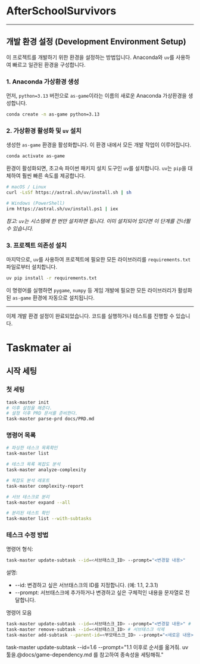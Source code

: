 # AfterSchoolSurvivors

---

## 개발 환경 설정 (Development Environment Setup)

이 프로젝트를 개발하기 위한 환경을 설정하는 방법입니다. Anaconda와 `uv`를 사용하여 빠르고 일관된 환경을 구성합니다.

### 1. Anaconda 가상환경 생성

먼저, `python=3.13` 버전으로 `as-game`이라는 이름의 새로운 Anaconda 가상환경을 생성합니다.

```bash
conda create -n as-game python=3.13
```

### 2. 가상환경 활성화 및 `uv` 설치

생성한 `as-game` 환경을 활성화합니다. 이 환경 내에서 모든 개발 작업이 이루어집니다.

```bash
conda activate as-game
```

환경이 활성화되면, 초고속 파이썬 패키지 설치 도구인 `uv`를 설치합니다. `uv`는 `pip`을 대체하여 훨씬 빠른 속도를 제공합니다.

```bash
# macOS / Linux
curl -LsSf https://astral.sh/uv/install.sh | sh

# Windows (PowerShell)
irm https://astral.sh/uv/install.ps1 | iex
```
*참고: `uv`는 시스템에 한 번만 설치하면 됩니다. 이미 설치되어 있다면 이 단계를 건너뛸 수 있습니다.*

### 3. 프로젝트 의존성 설치

마지막으로, `uv`를 사용하여 프로젝트에 필요한 모든 라이브러리를 `requirements.txt` 파일로부터 설치합니다.

```bash
uv pip install -r requirements.txt
```

이 명령어를 실행하면 `pygame`, `numpy` 등 게임 개발에 필요한 모든 라이브러리가 활성화된 `as-game` 환경에 자동으로 설치됩니다.

---

이제 개발 환경 설정이 완료되었습니다. 코드를 실행하거나 테스트를 진행할 수 있습니다.


# Taskmater ai

## 시작 세팅

### 첫 세팅
```bash
task-master init
# 이후 설정을 해준다.
# 설정 이후 PRD 문서를 준비한다.
task-master parse-prd docs/PRD.md
```

### 명령어 목록
```bash
# 파싱한 테스크 목록확인
task-master list

# 테스크 목록 복잡도 분석
task-master analyze-complexity

# 복잡도 분석 레포트
task-master complexity-report 

# 서브 테스크로 분리
task-master expand --all

# 분리된 테스트 확인
task-master list --with-subtasks
```

### 테스크 수정 방법

명령어 형식:
```bash
task-master update-subtask --id=<서브태스크_ID> --prompt="<변경할 내용>"
```

설명:
* --id: 변경하고 싶은 서브태스크의 ID를 지정합니다. (예: 1.1, 2.3.1)
* --prompt: 서브태스크에 추가하거나 변경하고 싶은 구체적인 내용을 문자열로 전달합니다.

명령어 모음
```bash
task-master update-subtask --id=<서브태스크_ID> --prompt="<변경할 내용>" # 서브태스크를 변경
task-master remove-subtask --id=<서브태스크_ID> # 서브태스크 삭제
task-master add-subtask --parent-id=<부모태스크_ID> --prompt="<새로운 내용>" # 새로운 서브태스크 추가
```

task-master update-subtask --id=1.6 --prompt="1.1 이후로 순서를 옮겨줘. uv 툴을.@docs/game-dependency.md 를 참고하여 종속성을 세팅해줘."